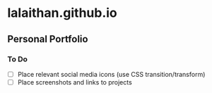 # lalaithan.github.io
## Personal Portfolio

### To Do
* [ ] Place relevant social media icons (use CSS transition/transform)
* [ ] Place screenshots and links to projects